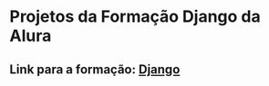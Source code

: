 # Projetos da Formação Django da Alura

## Link para a formação: [Django](https://cursos.alura.com.br/formacao-django-v224766)
